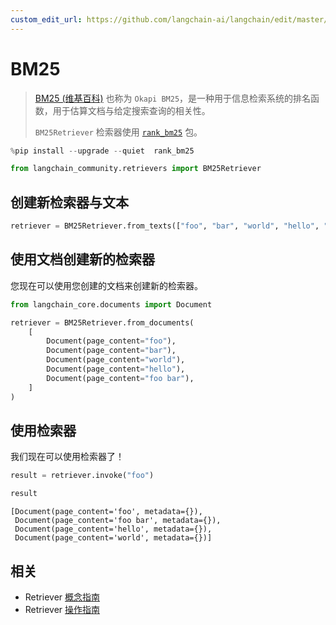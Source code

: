 ```yaml
---
custom_edit_url: https://github.com/langchain-ai/langchain/edit/master/docs/docs/integrations/retrievers/bm25.ipynb
---
```


# BM25

>[BM25 (维基百科)](https://en.wikipedia.org/wiki/Okapi_BM25) 也称为 `Okapi BM25`，是一种用于信息检索系统的排名函数，用于估算文档与给定搜索查询的相关性。
>
>`BM25Retriever` 检索器使用 [`rank_bm25`](https://github.com/dorianbrown/rank_bm25) 包。



```python
%pip install --upgrade --quiet  rank_bm25
```


```python
from langchain_community.retrievers import BM25Retriever
```

## 创建新检索器与文本


```python
retriever = BM25Retriever.from_texts(["foo", "bar", "world", "hello", "foo bar"])
```

## 使用文档创建新的检索器

您现在可以使用您创建的文档来创建新的检索器。

```python
from langchain_core.documents import Document

retriever = BM25Retriever.from_documents(
    [
        Document(page_content="foo"),
        Document(page_content="bar"),
        Document(page_content="world"),
        Document(page_content="hello"),
        Document(page_content="foo bar"),
    ]
)
```

## 使用检索器

我们现在可以使用检索器了！


```python
result = retriever.invoke("foo")
```


```python
result
```



```output
[Document(page_content='foo', metadata={}),
 Document(page_content='foo bar', metadata={}),
 Document(page_content='hello', metadata={}),
 Document(page_content='world', metadata={})]
```

## 相关

- Retriever [概念指南](/docs/concepts/#retrievers)
- Retriever [操作指南](/docs/how_to/#retrievers)